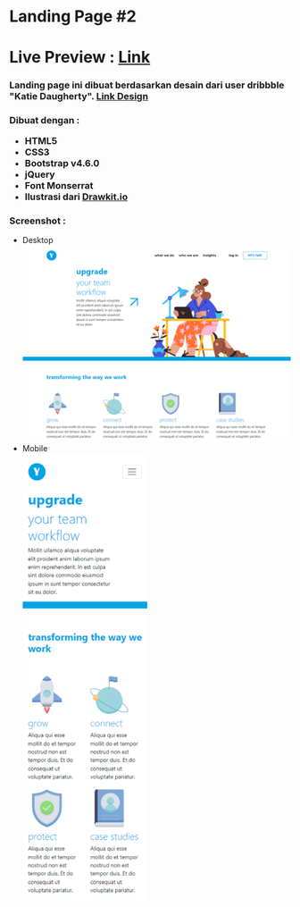 # Landing Page #2
# Live Preview : <a href="https://yudha1121ay.github.io/landing-page-2/">Link</a>

<h3>Landing page ini dibuat berdasarkan desain dari user dribbble "Katie Daugherty". <a href="https://dribbble.com/shots/16004637-Landing-Page">Link Design</a></h3>

<h3>Dibuat dengan :<br>
<ul>
    <li>HTML5</li>
    <li>CSS3</li>
    <li>Bootstrap v4.6.0</li>
    <li>jQuery</li>
    <li>Font Monserrat</li>
    <li>Ilustrasi dari <a href="https://www.drawkit.io">Drawkit.io</a></li>
</ul></h3>

<h3>Screenshot :</h2>
<ul>
<li>Desktop</li>
<img src="screenshot/desktop.png" width="800">
<br>

<li>Mobile</li>
<img src="screenshot/mobile.png" height="800">
</ul>
